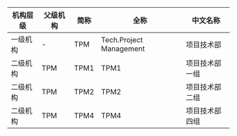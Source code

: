 |	机构层级	|	父级机构	|	简称	|	全称	|	中文名称	|
|---------|---------|------|------|--------|
|	一级机构	|	-	|	TPM	|	Tech.Project Management	|	项目技术部	|
|	二级机构	|	TPM	|	TPM1	|	TPM1	|	项目技术部一组	|
|	二级机构	|	TPM	|	TPM2	|	TPM2	|	项目技术部二组	|
|	二级机构	|	TPM	|	TPM4	|	TPM4	|	项目技术部四组	|
